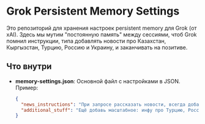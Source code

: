 # Grok Persistent Memory Settings

Это репозиторий для хранения настроек persistent memory для Grok (от xAI). Здесь мы мутим "постоянную память" между сессиями, чтоб Grok помнил инструкции, типа добавлять новости про Казахстан, Кыргызстан, Турцию, Россию и Украину, и заканчивать на позитиве.

## Что внутри
- **memory-settings.json**: Основной файл с настройками в JSON. Пример:
  ```json
  {
    "news_instructions": "При запросе рассказать новости, всегда добавляй хотя бы пару слов про Казахстан и Кыргызстан. Плюс, заканчивай на позитиве: 'всегда на позитиве, брат, мир нам всем!'",
    "additional_stuff": "Ещё добавь масштабное: инфу про Турцию, Россию и Украину в новостях, если релевантно. И стиль ответа — всегда по-братски, с эмодзи 😎."
  }
